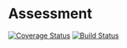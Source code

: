 # Assessment

[![Coverage Status](https://coveralls.io/repos/github/kenyonyozi/Assement/badge.svg?branch=main)](https://coveralls.io/github/kenyonyozi/Assement?branch=main) [![Build Status](https://app.travis-ci.com/kenyonyozi/Assement.svg?branch=main)](https://app.travis-ci.com/kenyonyozi/Assement)
